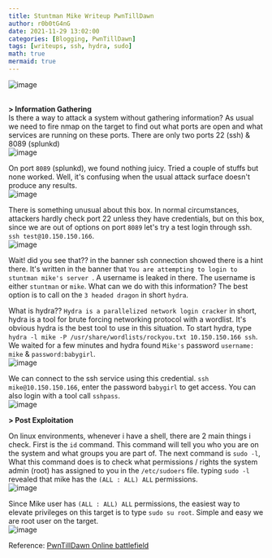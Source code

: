 ```yaml
---
title: Stuntman Mike Writeup PwnTillDawn
author: r0b0tG4nG
date: 2021-11-29 13:02:00 
categories: [Blogging, PwnTillDawn]
tags: [writeups, ssh, hydra, sudo]
math: true
mermaid: true
---
```


![image](https://user-images.githubusercontent.com/67085453/143872562-f60e8306-a5d1-4b8a-a830-f2ca304ac945.png)<br><br>

**> Information Gathering**<br>
Is there a way to attack a system without gathering information? As usual we need to fire nmap on the target to find out what ports are open and what services are running on these ports. There are only two ports 22 (ssh) & 8089 (splunkd)<br>
![image](https://user-images.githubusercontent.com/67085453/143872579-f4cf8d1e-bd2d-4da6-8875-aff02d034c99.png)<br>

On port `8089` (splunkd), we found nothing juicy. Tried a couple of stuffs but none worked. Well, it's confusing when the usual attack surface doesn't produce any results.<br>
![image](https://user-images.githubusercontent.com/67085453/143872595-f683fda1-c088-45df-ac77-12e0d7e992ea.png)<br>

There is something unusual about this box. In normal circumstances, attackers hardly check port 22 unless they have credentials, but on this box, since we are out of options on port `8089` let's try a test login through ssh. `ssh test@10.150.150.166`.<br>
![image](https://user-images.githubusercontent.com/67085453/143872613-bc780fcc-289c-4b5a-a14c-309a1b593110.png)<br>

Wait! did you see that?? in the banner ssh connection showed there is a hint there. It's written in the banner that `You are attempting to login to stuntman mike's server `. A username is leaked in there. The username is either `stuntman` or `mike`. What can we do with this information? The best option is to call on the `3 headed dragon` in short `hydra`.<br>

What is hydra?? `Hydra is a parallelized network login cracker` in short, hydra is a tool for brute forcing networking protocol with a wordlist. It's obvious hydra is the best tool to use in this situation. To start hydra, type `hydra -l mike -P /usr/share/wordlists/rockyou.txt 10.150.150.166 ssh`. We waited for a few minutes and hydra found `Mike's` password `username: mike` & `password:babygirl`.<br>
![image](https://user-images.githubusercontent.com/67085453/143872635-62649da4-96cd-42c7-9d6c-548c9b82f003.png)<br>

We can connect to the ssh service using this credential. `ssh mike@10.150.150.166`, enter the password `babygirl` to get access. You can also login with a tool call `sshpass`.<br>
![image](https://user-images.githubusercontent.com/67085453/143872677-c4edbdef-add4-49f6-bfd3-ca029e06771a.png)<br> 

**> Post Exploitation**<br>

On linux environments, whenever i have a shell, there are 2 main things i check. First is the `id` command. This command will tell you who you are on the system and what groups you are part of. The next command is `sudo -l`, What this command does is to check what permissions / rights the system admin (root) has assigned to you in the `/etc/sudoers` file. typing `sudo -l` revealed that mike has the `(ALL : ALL) ALL` permissions.<br>
![image](https://user-images.githubusercontent.com/67085453/143872705-3a6b7a62-5c2c-44ad-88d1-fc4510532e88.png)<br>

Since Mike user has `(ALL : ALL) ALL` permissions, the easiest way to elevate privileges on this target is to type `sudo su root`. Simple and easy we are root user on the target. <br>
![image](https://user-images.githubusercontent.com/67085453/143872727-d2523b02-94ab-403a-8cfc-64c4952abcb7.png)<br>

Reference: <a href="https://online.pwntilldawn.com/">PwnTillDawn Online battlefield</a>
